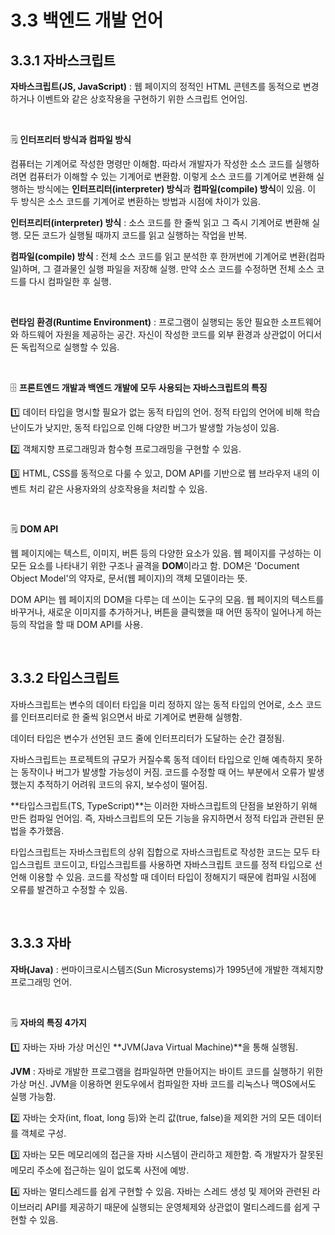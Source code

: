 # 3.3 백엔드 개발 언어

## 3.3.1 자바스크립트

**자바스크립트(JS, JavaScript)** : 웹 페이지의 정적인 HTML 콘텐츠를 동적으로 변경하거나 이벤트와 같은 상호작용을 구현하기 위한 스크립트 언어임.

<br />

:spiral_notepad: **인터프리터 방식과 컴파일 방식**

컴퓨터는 기계어로 작성한 명령만 이해함. 따라서 개발자가 작성한 소스 코드를 실행하려면 컴퓨터가 이해할 수 있는 기계어로 변환함. 이렇게 소스 코드를 기계어로 변환해 실행하는 방식에는 **인터프리터(interpreter) 방식**과 **컴파일(compile) 방식**이 있음. 이 두 방식은 소스 코드를 기계어로 변환하는 방법과 시점에 차이가 있음.

**인터프리터(interpreter) 방식** : 소스 코드를 한 줄씩 읽고 그 즉시 기계어로 변환해 실행. 모든 코드가 실행될 때까지 코드를 읽고 실행하는 작업을 반복.

**컴파일(compile) 방식** : 전체 소스 코드를 읽고 분석한 후 한꺼번에 기계어로 변환(컴파일)하며, 그 결과물인 실행 파일을 저장해 실행. 만약 소스 코드를 수정하면 전체 소스 코드를 다시 컴파일한 후 실행.

<br />

**런타임 환경(Runtime Environment)** : 프로그램이 실행되는 동안 필요한 소프트웨어와 하드웨어 자원을 제공하는 공간. 자신이 작성한 코드를 외부 환경과 상관없이 어디서든 독립적으로 실행할 수 있음.

<br />

:file_cabinet: **프론트엔드 개발과 백엔드 개발에 모두 사용되는 자바스크립트의 특징**

:one: 데이터 타입을 명시할 필요가 없는 동적 타입의 언어. 정적 타입의 언어에 비해 학습 난이도가 낮지만, 동적 타입으로 인해 다양한 버그가 발생할 가능성이 있음.

:two: 객체지향 프로그래밍과 함수형 프로그래밍을 구현할 수 있음.

:three: HTML, CSS를 동적으로 다룰 수 있고, DOM API를 기반으로 웹 브라우저 내의 이벤트 처리 같은 사용자와의 상호작용을 처리할 수 있음.

<br />

:spiral_notepad: **DOM API**

웹 페이지에는 텍스트, 이미지, 버튼 등의 다양한 요소가 있음. 웹 페이지를 구성하는 이 모든 요소를 나타내기 위한 구조나 골격을 **DOM**이라고 함. DOM은 'Document Object Model'의 약자로, 문서(웹 페이지)의 객체 모델이라는 뜻.

DOM API는 웹 페이지의 DOM을 다루는 데 쓰이는 도구의 모음. 웹 페이지의 텍스트를 바꾸거나, 새로운 이미지를 추가하거나, 버튼을 클릭했을 때 어떤 동작이 일어나게 하는 등의 작업을 할 때 DOM API를 사용.

<br />

## 3.3.2 타입스크립트

자바스크립트는 변수의 데이터 타입을 미리 정하지 않는 동적 타입의 언어로, 소스 코드를 인터프리터로 한 줄씩 읽으면서 바로 기계어로 변환해 실행함.

데이터 타입은 변수가 선언된 코드 줄에 인터프리터가 도달하는 순간 결정됨.

자바스크립트는 프로젝트의 규모가 커질수록 동적 데이터 타입으로 인해 예측하지 못하는 동작이나 버그가 발생할 가능성이 커짐. 코드를 수정할 때 어느 부분에서 오류가 발생했는지 추적하기 어려워 코드의 유지, 보수성이 떨어짐.

**타입스크립트(TS, TypeScript)**는 이러한 자바스크립트의 단점을 보완하기 위해 만든 컴파일 언어임. 즉, 자바스크립트의 모든 기능을 유지하면서 정적 타입과 관련된 문법을 추가했음.

타입스크립트는 자바스크립트의 상위 집합으로 자바스크립트로 작성한 코드는 모두 타입스크립트 코드이고, 타입스크립트를 사용하면 자바스크립트 코드를 정적 타입으로 선언해 이용할 수 있음. 코드를 작성할 때 데이터 타입이 정해지기 때문에 컴파일 시점에 오류를 발견하고 수정할 수 있음.

<br />

## 3.3.3 자바

**자바(Java)** : 썬마이크로시스템즈(Sun Microsystems)가 1995년에 개발한 객체지향 프로그래밍 언어.

<br />

:spiral_notepad: **자바의 특징 4가지**

:one: 자바는 자바 가상 머신인 **JVM(Java Virtual Machine)**을 통해 실행됨.

**JVM** :  자바로 개발한 프로그램을 컴파일하면 만들어지는 바이트 코드를 실행하기 위한 가상 머신. JVM을 이용하면 윈도우에서 컴파일한 자바 코드를 리눅스나 맥OS에서도 실행 가능함.

:two: 자바는 숫자(int, float, long 등)와 논리 값(true, false)을 제외한 거의 모든 데이터를 객체로 구성.

:three: 자바는 모든 메모리에의 접근을 자바 시스템이 관리하고 제한함. 즉 개발자가 잘못된 메모리 주소에 접근하는 일이 없도록 사전에 예방.

:four: 자바는 멀티스레드를 쉽게 구현할 수 있음. 자바는 스레드 생성 및 제어와 관련된 라이브러리 API를 제공하기 때문에 실행되는 운영체제와 상관없이 멀티스레드를 쉽게 구현할 수 있음.